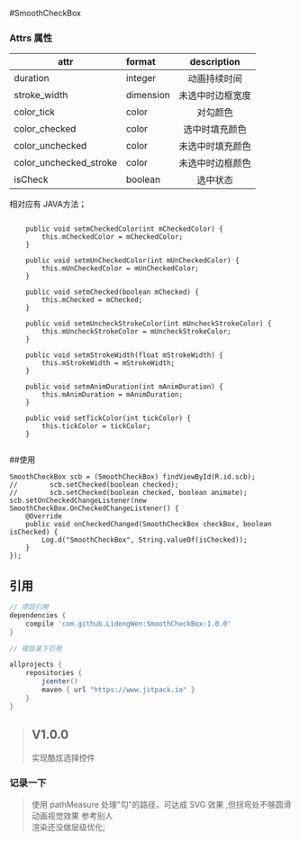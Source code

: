 #SmoothCheckBox


### Attrs 属性
|attr|format|description|
|---|:---|:---:|
|duration|integer|动画持续时间|
|stroke_width|dimension|未选中时边框宽度|
|color_tick|color|对勾颜色|
|color_checked|color|选中时填充颜色|
|color_unchecked|color|未选中时填充颜色|
|color_unchecked_stroke|color|未选中时边框颜色|
|isCheck|boolean|选中状态|

相对应有 JAVA方法；

```

    public void setmCheckedColor(int mCheckedColor) {
        this.mCheckedColor = mCheckedColor;
    }

    public void setmUnCheckedColor(int mUnCheckedColor) {
        this.mUnCheckedColor = mUnCheckedColor;
    }

    public void setmChecked(boolean mChecked) {
        this.mChecked = mChecked;
    }

    public void setmUncheckStrokeColor(int mUncheckStrokeColor) {
        this.mUncheckStrokeColor = mUncheckStrokeColor;
    }

    public void setmStrokeWidth(float mStrokeWidth) {
        this.mStrokeWidth = mStrokeWidth;
    }

    public void setmAnimDuration(int mAnimDuration) {
        this.mAnimDuration = mAnimDuration;
    }

    public void setTickColor(int tickColor) {
        this.tickColor = tickColor;
    }
    
```

##使用
```
SmoothCheckBox scb = (SmoothCheckBox) findViewById(R.id.scb);
//        scb.setChecked(boolean checked);
//        scb.setChecked(boolean checked, boolean animate);
scb.setOnCheckedChangeListener(new SmoothCheckBox.OnCheckedChangeListener() {
    @Override
    public void onCheckedChanged(SmoothCheckBox checkBox, boolean isChecked) {
        Log.d("SmoothCheckBox", String.valueOf(isChecked));
    }
});
```

## 引用
```groovy
// 项目引用
dependencies {
    compile 'com.github.LidongWen:SmoothCheckBox:1.0.0'
}

// 根目录下引用

allprojects {
    repositories {
        jcenter()
        maven { url "https://www.jitpack.io" }
    }
}
```
> ## **V1.0.0** </br>
> 实现酷炫选择控件

### 记录一下

> 使用 pathMeasure 处理"勾"的路径，可达成 SVG 效果 ,但拐弯处不够圆滑 </br>
  动画视觉效果 参考别人 </br>
  渲染还没做层级优化; </br>
